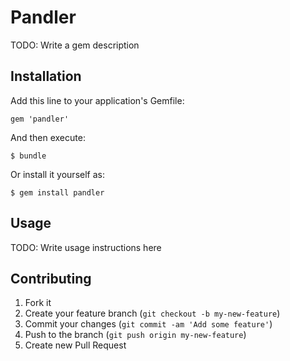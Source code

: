# Pandler

TODO: Write a gem description

## Installation

Add this line to your application's Gemfile:

    gem 'pandler'

And then execute:

    $ bundle

Or install it yourself as:

    $ gem install pandler

## Usage

TODO: Write usage instructions here

## Contributing

1. Fork it
2. Create your feature branch (`git checkout -b my-new-feature`)
3. Commit your changes (`git commit -am 'Add some feature'`)
4. Push to the branch (`git push origin my-new-feature`)
5. Create new Pull Request
